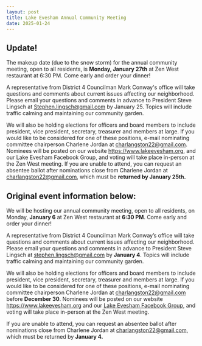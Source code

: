 ```yaml
---
layout: post
title: Lake Evesham Annual Community Meeting
date: 2025-01-24
---
```


## Update!

The makeup date (due to the snow storm) for the annual community meeting, open to all residents, is **Monday, January 27th** at Zen West restaurant at 6:30 PM.  Come early and order your dinner!

A representative from District 4 Councilman Mark Conway's office will take questions and comments about current issues affecting our neighborhood. Please email your questions and comments in advance to President Steve Lingsch at <Stephen.lingsch@gmail.com> by January 25.  Topics will include traffic calming and maintaining our community garden.

We will also be holding elections for officers and board members to include president, vice president, secretary, treasurer and members at large.  If you would like to be considered for one of these positions, e-mail nominating committee chairperson Charlene Jordan at <charlangston22@gmail.com>. Nominees will be posted on our website <https://www.lakeevesham.org>, and our Lake Evesham Facebook Group, and voting will take place in-person at the Zen West meeting. If you are unable to attend, you can request an absentee ballot after nominations close from Charlene Jordan at <charlangston22@gmail.com>, which must be **returned by January 25th.**

## Original event information below:

We will be hosting our annual community meeting, open to all residents, on Monday, **January 6** at Zen West restaurant at **6:30 PM**. Come early and order your dinner!

A representative from District 4 Councilman Mark Conway’s office will take questions and comments about current issues affecting our neighborhood.
Please email your questions and comments in advance to President Steve Lingsch at <stephen.lingsch@gmail.com> by **January 4**.
Topics will include traffic calming and maintaining our community garden.

We will also be holding elections for officers and board members to include president, vice president, secretary, treasurer and members at large. If you would like to be considered for one of these positions, e-mail nominating committee chairperson Charlene Jordan at <charlangston22@gmail.com> before **December 30**. Nominees will be posted on our website <https://www.lakeevesham.org> and our [Lake Evesham Facebook Group](https://www.facebook.com/groups/470158379724154), and voting will take place in-person at the Zen West meeting.

If you are unable to attend, you can request an absentee ballot after nominations close from Charlene Jordan at <charlangston22@gmail.com>, which must be returned by **January 4.**
